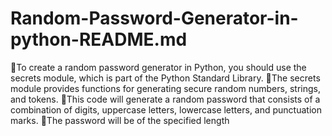 # Random-Password-Generator-in-python-README.md

🔰To create a random password generator in Python, you should use the secrets module, which is part of the Python Standard Library.
🔰The secrets module provides functions for generating secure random numbers, strings, and tokens.
🔰This code will generate a random password that consists of a combination of digits, uppercase letters, lowercase letters, and punctuation marks. 
🔰The password will be of the specified length

